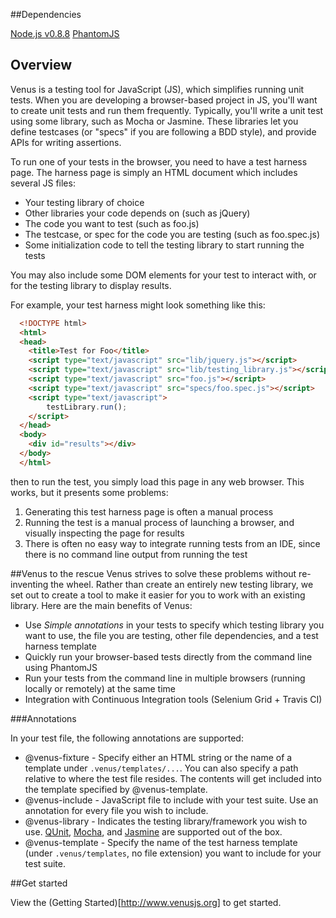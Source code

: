 ##Dependencies

[Node.js v0.8.8](http://nodejs.org/dist/v0.8.8/)
[PhantomJS](http://www.phantomjs.org)

## Overview

Venus is a testing tool for JavaScript (JS), which simplifies running unit tests. When you are developing a browser-based project in JS,
you'll want to create unit tests and run them frequently. Typically, you'll write a unit test using some library, such as Mocha or Jasmine.
These libraries let you define testcases (or "specs" if you are following a BDD style), and provide APIs for writing assertions.

To run one of your tests in the browser, you need to have a test harness page. The harness page is simply an HTML document which includes
several JS files:

* Your testing library of choice
* Other libraries your code depends on (such as jQuery)
* The code you want to test (such as foo.js)
* The testcase, or spec for the code you are testing (such as foo.spec.js)
* Some initialization code to tell the testing library to start running the tests

You may also include some DOM elements for your test to interact with, or for the testing library to display results.

For example, your test harness might look something like this:

```html
  <!DOCTYPE html>
  <html>
  <head>
    <title>Test for Foo</title>
    <script type="text/javascript" src="lib/jquery.js"></script>
    <script type="text/javascript" src="lib/testing_library.js"></script>
    <script type="text/javascript" src="foo.js"></script>
    <script type="text/javascript" src="specs/foo.spec.js"></script>
    <script type="text/javascript">
        testLibrary.run();
    </script>
  </head>
  <body>
    <div id="results"></div>
  </body>
  </html>
```
then to run the test, you simply load this page in any web browser. This works, but it presents some problems:

  1. Generating this test harness page is often a manual process
  2. Running the test is a manual process of launching a browser, and visually inspecting the page for results
  3. There is often no easy way to integrate running tests from an IDE, since there is no command line output from running the test

##Venus to the rescue
Venus strives to solve these problems without re-inventing the wheel. Rather than create an entirely new testing library, we set out to create
a tool to make it easier for you to work with an existing library. Here are the main benefits of Venus:

  * Use *Simple annotations* in your tests to specify which testing library you want to use, the file you are testing, other file dependencies,
    and a test harness template
  * Quickly run your browser-based tests directly from the command line using PhantomJS
  * Run your tests from the command line in multiple browsers (running locally or remotely) at the same time
  * Integration with Continuous Integration tools (Selenium Grid + Travis CI)

###Annotations

In your test file, the following annotations are supported:

* @venus-fixture - Specify either an HTML string or the name of a template under `.venus/templates/...`.  You can also specify a path relative to where the test file resides. The contents will get included into the template specified by @venus-template.
* @venus-include - JavaScript file to include with your test suite.  Use an annotation for every file you wish to include.
* @venus-library - Indicates the testing library/framework you wish to use.  [QUnit](http://www.qunitjs.com), [Mocha](http://visionmedia.github.com/mocha/), and [Jasmine](http://pivotal.github.com/jasmine/) are supported out of the box.
* @venus-template - Specify the name of the test harness template (under `.venus/templates`, no file extension) you want to include for your test suite.

##Get started

View the (Getting Started)[http://www.venusjs.org] to get started.
